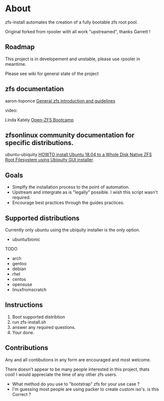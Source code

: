 # About

zfs-install automates the creation of a fully bootable zfs root pool.

Original forked from rpooler with all work "upstreamed", thanks Garrett !

## Roadmap
This project is in developement and unstable, please use rpooler in meantime.

Please see wiki for general state of the project

## zfs documentation

aaron-toponce [General zfs introduction and guidelines](https://pthree.org/2012/04/17/install-zfs-on-debian-gnulinux/)

video:

Linda Kately [Open-ZFS Bootcamp](https://www.youtube.com/watch?v=mLbtJQmfumI&feature=youtu.be)

## zfsonlinux community documentation for specific distributions.

ubuntu-ubiquity [HOWTO install Ubuntu 18.04 to a Whole Disk Native ZFS Root Filesystem using Ubiquity GUI installer](https://github.com/zfsonlinux/pkg-zfs/wiki/HOWTO-install-Ubuntu-18.04-to-a-Whole-Disk-Native-ZFS-Root-Filesystem-using-Ubiquity-GUI-installer).

## Goals
- Simplfy the installation process to the point of automation.
- Upstream and intergrate as is "legally" possible. I wish this script wasn't required.
- Encourage best practices through the guides practices.

## Supported distributions
Currently only ubuntu using the ubiquity installer is the only option.

- ubuntu/bionic

TODO
- arch
- gentoo
- debian
- rhel
- centos
- opensuse
- linuxfromscratch

## Instructions
1) Boot supported distribtion
2) run zfs-install.sh
3) answer any required questions.
4) Your done.

## Contributions
Any and all contibutions in any form are encouraged and most welcome.

There doesn't appear to be many people interested in this project, thats cool!
I would appreciate the time of any other zfs users. 

- What method do you use to "bootstrap" zfs for your use case ?
- I'm guessing most people are using packer to create custom iso's. is this Correct ?
